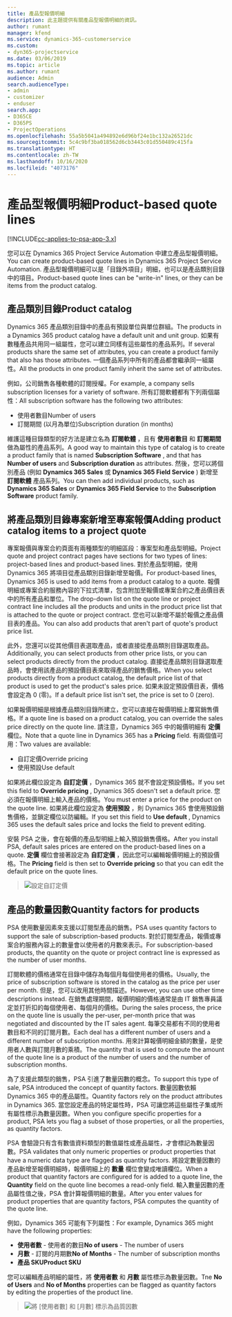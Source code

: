 ```yaml
---
title: 產品型報價明細
description: 此主題提供有關產品型報價明細的資訊。
author: rumant
manager: kfend
ms.service: dynamics-365-customerservice
ms.custom:
- dyn365-projectservice
ms.date: 03/06/2019
ms.topic: article
ms.author: rumant
audience: Admin
search.audienceType:
- admin
- customizer
- enduser
search.app:
- D365CE
- D365PS
- ProjectOperations
ms.openlocfilehash: 55a5b5041a494892e6d96bf24e1bc132a26521dc
ms.sourcegitcommit: 5c4c9bf3ba018562d6cb3443c01d550489c415fa
ms.translationtype: HT
ms.contentlocale: zh-TW
ms.lasthandoff: 10/16/2020
ms.locfileid: "4073176"
---
```

# <a name="product-based-quote-lines"></a><span data-ttu-id="65d05-103">產品型報價明細</span><span class="sxs-lookup"><span data-stu-id="65d05-103">Product-based quote lines</span></span>

[!INCLUDE[cc-applies-to-psa-app-3.x](../includes/cc-applies-to-psa-app-3x.md)]


<span data-ttu-id="65d05-104">您可以在 Dynamics 365 Project Service Automation 中建立產品型報價明細。</span><span class="sxs-lookup"><span data-stu-id="65d05-104">You can create product-based quote lines in Dynamics 365 Project Service Automation.</span></span> <span data-ttu-id="65d05-105">產品型報價明細可以是「目錄外項目」明細，也可以是產品類別目錄中的項目。</span><span class="sxs-lookup"><span data-stu-id="65d05-105">Product-based quote lines can be "write-in" lines, or they can be items from the product catalog.</span></span>

## <a name="product-catalog"></a><span data-ttu-id="65d05-106">產品類別目錄</span><span class="sxs-lookup"><span data-stu-id="65d05-106">Product catalog</span></span>

<span data-ttu-id="65d05-107">Dynamics 365 產品類別目錄中的產品有預設單位與單位群組。</span><span class="sxs-lookup"><span data-stu-id="65d05-107">The products in a Dynamics 365 product catalog have a default unit and unit group.</span></span> <span data-ttu-id="65d05-108">如果有數種產品共用同一組屬性，您可以建立同樣有這些屬性的產品系列。</span><span class="sxs-lookup"><span data-stu-id="65d05-108">If several products share the same set of attributes, you can create a product family that also has those attributes.</span></span> <span data-ttu-id="65d05-109">一個產品系列中所有的產品都會繼承同一組屬性。</span><span class="sxs-lookup"><span data-stu-id="65d05-109">All the products in one product family inherit the same set of attributes.</span></span>

<span data-ttu-id="65d05-110">例如，公司銷售各種軟體的訂閱授權。</span><span class="sxs-lookup"><span data-stu-id="65d05-110">For example, a company sells subscription licenses for a variety of software.</span></span> <span data-ttu-id="65d05-111">所有訂閱軟體都有下列兩個屬性：</span><span class="sxs-lookup"><span data-stu-id="65d05-111">All subscription software has the following two attributes:</span></span>

- <span data-ttu-id="65d05-112">使用者數目</span><span class="sxs-lookup"><span data-stu-id="65d05-112">Number of users</span></span> 
- <span data-ttu-id="65d05-113">訂閱期間 (以月為單位)</span><span class="sxs-lookup"><span data-stu-id="65d05-113">Subscription duration (in months)</span></span>

<span data-ttu-id="65d05-114">維護這種目錄類型的好方法是建立名為 **訂閱軟體** ，且有 **使用者數目** 和 **訂閱期間** 做為屬性的產品系列。</span><span class="sxs-lookup"><span data-stu-id="65d05-114">A good way to maintain this type of catalog is to create a product family that is named **Subscription Software** , and that has **Number of users** and **Subscription duration** as attributes.</span></span> <span data-ttu-id="65d05-115">然後，您可以將個別產品 (例如 **Dynamics 365 Sales** 或 **Dynamics 365 Field Service** ) 新增至 **訂閱軟體** 產品系列。</span><span class="sxs-lookup"><span data-stu-id="65d05-115">You can then add individual products, such as **Dynamics 365 Sales** or **Dynamics 365 Field Service** to the **Subscription Software** product family.</span></span>

## <a name="adding-product-catalog-items-to-a-project-quote"></a><span data-ttu-id="65d05-116">將產品類別目錄專案新增至專案報價</span><span class="sxs-lookup"><span data-stu-id="65d05-116">Adding product catalog items to a project quote</span></span>

<span data-ttu-id="65d05-117">專案報價與專案合約頁面有兩種類型的明細區段：專案型和產品型明細。</span><span class="sxs-lookup"><span data-stu-id="65d05-117">Project quote and project contract pages have sections for two types of lines: project-based lines and product-based lines.</span></span> <span data-ttu-id="65d05-118">對於產品型明細，使用 Dynamics 365 將項目從產品類別目錄新增至報價。</span><span class="sxs-lookup"><span data-stu-id="65d05-118">For product-based lines, Dynamics 365 is used to add items from a product catalog to a quote.</span></span> <span data-ttu-id="65d05-119">報價明細或專案合約服務內容的下拉式清單，包含附加至報價或專案合約之產品價目表中的所有產品和單位。</span><span class="sxs-lookup"><span data-stu-id="65d05-119">The drop-down list on the quote line or project contract line includes all the products and units in the product price list that is attached to the quote or project contract.</span></span> <span data-ttu-id="65d05-120">您也可以新增不屬於報價之產品價目表的產品。</span><span class="sxs-lookup"><span data-stu-id="65d05-120">You can also add products that aren't part of quote's product price list.</span></span>

<span data-ttu-id="65d05-121">此外，您還可以從其他價目表選取產品，或者直接從產品類別目錄選取產品。</span><span class="sxs-lookup"><span data-stu-id="65d05-121">Additionally, you can select products from other price lists, or you can select products directly from the product catalog.</span></span> <span data-ttu-id="65d05-122">直接從產品類別目錄選取產品時，會使用該產品的預設價目表來取得產品的銷售價格。</span><span class="sxs-lookup"><span data-stu-id="65d05-122">When you select products directly from a product catalog, the default price list of that product is used to get the product's sales price.</span></span> <span data-ttu-id="65d05-123">如果未設定預設價目表，價格會設定為 0 (零)。</span><span class="sxs-lookup"><span data-stu-id="65d05-123">If a default price list isn't set, the price is set to 0 (zero).</span></span>

<span data-ttu-id="65d05-124">如果報價明細是根據產品類別目錄所建立，您可以直接在報價明細上覆寫銷售價格。</span><span class="sxs-lookup"><span data-stu-id="65d05-124">If a quote line is based on a product catalog, you can override the sales price directly on the quote line.</span></span> <span data-ttu-id="65d05-125">請注意，Dynamics 365 中的報價明細有 **定價** 欄位。</span><span class="sxs-lookup"><span data-stu-id="65d05-125">Note that a quote line in Dynamics 365 has a **Pricing** field.</span></span> <span data-ttu-id="65d05-126">有兩個值可用：</span><span class="sxs-lookup"><span data-stu-id="65d05-126">Two values are available:</span></span>

- <span data-ttu-id="65d05-127">自訂定價</span><span class="sxs-lookup"><span data-stu-id="65d05-127">Override pricing</span></span>  
- <span data-ttu-id="65d05-128">使用預設</span><span class="sxs-lookup"><span data-stu-id="65d05-128">Use default</span></span>

<span data-ttu-id="65d05-129">如果將此欄位設定為 **自訂定價** ，Dynamics 365 就不會設定預設價格。</span><span class="sxs-lookup"><span data-stu-id="65d05-129">If you set this field to **Override pricing** , Dynamics 365 doesn't set a default price.</span></span> <span data-ttu-id="65d05-130">您必須在報價明細上輸入產品的價格。</span><span class="sxs-lookup"><span data-stu-id="65d05-130">You must enter a price for the product on the quote line.</span></span> <span data-ttu-id="65d05-131">如果將此欄位設定為 **使用預設** ，則 Dynamics 365 會使用預設銷售價格，並鎖定欄位以防編輯。</span><span class="sxs-lookup"><span data-stu-id="65d05-131">If you set this field to **Use default** , Dynamics 365 uses the default sales price and locks the field to prevent editing.</span></span>

<span data-ttu-id="65d05-132">安裝 PSA 之後，會在報價的產品型明細上輸入預設銷售價格。</span><span class="sxs-lookup"><span data-stu-id="65d05-132">After you install PSA, default sales prices are entered on the product-based lines on a quote.</span></span> <span data-ttu-id="65d05-133">**定價** 欄位會接著設定為 **自訂定價** ，因此您可以編輯報價明細上的預設價格。</span><span class="sxs-lookup"><span data-stu-id="65d05-133">The **Pricing** field is then set to **Override pricing** so that you can edit the default price on the quote lines.</span></span>

> ![設定自訂定價](media/basic-guide-10.png)
 
## <a name="quantity-factors-for-products"></a><span data-ttu-id="65d05-135">產品的數量因數</span><span class="sxs-lookup"><span data-stu-id="65d05-135">Quantity factors for products</span></span>

<span data-ttu-id="65d05-136">PSA 使用數量因素來支援以訂閱型產品的銷售。</span><span class="sxs-lookup"><span data-stu-id="65d05-136">PSA uses quantity factors to support the sale of subscription-based products.</span></span> <span data-ttu-id="65d05-137">對於訂閱型產品，報價或專案合約服務內容上的數量會以使用者的月數來表示。</span><span class="sxs-lookup"><span data-stu-id="65d05-137">For subscription-based products, the quantity on the quote or project contract line is expressed as the number of user months.</span></span>

<span data-ttu-id="65d05-138">訂閱軟體的價格通常在目錄中儲存為每個月每個使用者的價格。</span><span class="sxs-lookup"><span data-stu-id="65d05-138">Usually, the price of subscription software is stored in the catalog as the price per user per month.</span></span> <span data-ttu-id="65d05-139">但是，您可以改用其他時間描述。</span><span class="sxs-lookup"><span data-stu-id="65d05-139">However, you can use other time descriptions instead.</span></span> <span data-ttu-id="65d05-140">在銷售處理期間，報價明細的價格通常是由 IT 銷售專員議定並打折扣的每個使用者、每個月的價格。</span><span class="sxs-lookup"><span data-stu-id="65d05-140">During the sales process, the price on the quote line is usually the per-user, per-month price that was negotiated and discounted by the IT sales agent.</span></span> <span data-ttu-id="65d05-141">每筆交易都有不同的使用者數目和不同的訂閱月數。</span><span class="sxs-lookup"><span data-stu-id="65d05-141">Each deal has a different number of users and a different number of subscription months.</span></span> <span data-ttu-id="65d05-142">用來計算報價明細金額的數量，是使用者人數與訂閱月數的乘積。</span><span class="sxs-lookup"><span data-stu-id="65d05-142">The quantity that is used to compute the amount of the quote line is a product of the number of users and the number of subscription months.</span></span>

<span data-ttu-id="65d05-143">為了支援此類型的銷售，PSA 引進了數量因數的概念。</span><span class="sxs-lookup"><span data-stu-id="65d05-143">To support this type of sale, PSA introduced the concept of quantity factors.</span></span> <span data-ttu-id="65d05-144">數量因數依賴 Dynamics 365 中的產品屬性。</span><span class="sxs-lookup"><span data-stu-id="65d05-144">Quantity factors rely on the product attributes in Dynamics 365.</span></span> <span data-ttu-id="65d05-145">當您設定產品的特定屬性時，PSA 可讓您將這些屬性子集或所有屬性標示為數量因數。</span><span class="sxs-lookup"><span data-stu-id="65d05-145">When you configure specific properties for a product, PSA lets you flag a subset of those properties, or all the properties, as quantity factors.</span></span>

<span data-ttu-id="65d05-146">PSA 會驗證只有含有數值資料類型的數值屬性或產品屬性，才會標記為數量因數。</span><span class="sxs-lookup"><span data-stu-id="65d05-146">PSA validates that only numeric properties or product properties that have a numeric data type are flagged as quantity factors.</span></span> <span data-ttu-id="65d05-147">將設定數量因數的產品新增至報價明細時，報價明細上的 **數量** 欄位會變成唯讀欄位。</span><span class="sxs-lookup"><span data-stu-id="65d05-147">When a product that quantity factors are configured for is added to a quote line, the **Quantity** field on the quote line becomes a read-only field.</span></span> <span data-ttu-id="65d05-148">輸入數量因數的產品屬性值之後，PSA 會計算報價明細的數量。</span><span class="sxs-lookup"><span data-stu-id="65d05-148">After you enter values for product properties that are quantity factors, PSA computes the quantity of the quote line.</span></span>

<span data-ttu-id="65d05-149">例如，Dynamics 365 可能有下列屬性：</span><span class="sxs-lookup"><span data-stu-id="65d05-149">For example, Dynamics 365 might have the following properties:</span></span> 

- <span data-ttu-id="65d05-150">**使用者數** - 使用者的數目</span><span class="sxs-lookup"><span data-stu-id="65d05-150">**No of users** - The number of users</span></span> 
- <span data-ttu-id="65d05-151">**月數** - 訂閱的月期數</span><span class="sxs-lookup"><span data-stu-id="65d05-151">**No of Months** - The number of subscription months</span></span>
- <span data-ttu-id="65d05-152">**產品 SKU**</span><span class="sxs-lookup"><span data-stu-id="65d05-152">**Product SKU**</span></span> 

<span data-ttu-id="65d05-153">您可以編輯產品明細的屬性，將 **使用者數** 和 **月數** 屬性標示為數量因數。</span><span class="sxs-lookup"><span data-stu-id="65d05-153">Tne **No of Users** and **No of Months** properties can be flagged as quantity factors by editing the properties of the product line.</span></span> 

> ![將 [使用者數] 和 [月數] 標示為品質因數](media/basic-guide-11.png)
 
